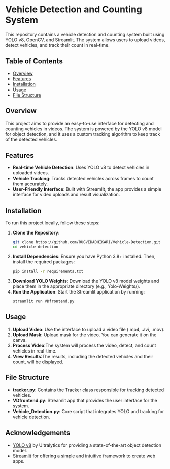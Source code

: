 # Vehicle Detection and Counting System

This repository contains a vehicle detection and counting system built using YOLO v8, OpenCV, and Streamlit. The system allows users to upload videos, detect vehicles, and track their count in real-time.

## Table of Contents
- [Overview](#overview)
- [Features](#features)
- [Installation](#installation)
- [Usage](#usage)
- [File Structure](#file-structure)

## Overview

This project aims to provide an easy-to-use interface for detecting and counting vehicles in videos. The system is powered by the YOLO v8 model for object detection, and it uses a custom tracking algorithm to keep track of the detected vehicles.

## Features

- **Real-time Vehicle Detection**: Uses YOLO v8 to detect vehicles in uploaded videos.
- **Vehicle Tracking**: Tracks detected vehicles across frames to count them accurately.
- **User-Friendly Interface**: Built with Streamlit, the app provides a simple interface for video uploads and result visualization.

## Installation

To run this project locally, follow these steps:

1. **Clone the Repository**:
   ```bash
   git clone https://github.com/RUGVEDADHIKARI/Vehicle-Detection.git
   cd vehicle-detection
2. **Install Dependencies**:
   Ensure you have Python 3.8+ installed. Then, install the required packages:
   ```bash
   pip install -r requirements.txt
3. **Download YOLO Weights**:
   Download the YOLO v8 model weights and place them in the appropriate directory (e.g., Yolo-Weights/).
4. **Run the Application**:
   Start the Streamlit application by running:
   ```bash
   streamlit run VDfrontend.py

## Usage

1. **Upload Video**: Use the interface to upload a video file (.mp4, .avi, .mov).
2. **Upload Mask**: Upload mask for the video. You can generate it on the canva.
3. **Process Video**:The system will process the video, detect, and count vehicles in real-time.
4. **View Results**:The results, including the detected vehicles and their count, will be displayed.

## File Structure

* **tracker.py**: Contains the Tracker class responsible for tracking detected vehicles.
* **VDfrontend.py**: Streamlit app that provides the user interface for the system.
* **Vehicle_Detection.py**: Core script that integrates YOLO and tracking for vehicle detection.

## Acknowledgements
* [YOLO v8](https://github.com/ultralytics/ultralytics) by Ultralytics for providing a state-of-the-art object detection model.
* [Streamlit](https://streamlit.io/) for offering a simple and intuitive framework to create web apps.
